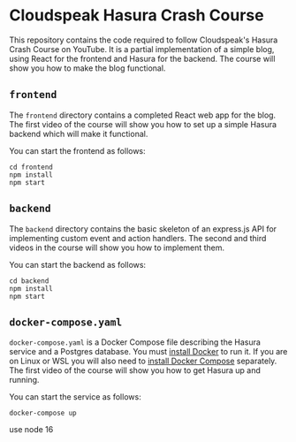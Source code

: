 # Cloudspeak Hasura Crash Course

This repository contains the code required to follow Cloudspeak's Hasura Crash Course on YouTube.  It is a partial implementation of a simple blog, using React for the frontend and Hasura for the backend.  The course will show you how to make the blog functional.

## `frontend`

The `frontend` directory contains a completed React web app for the blog.  The first video of the course will show you how to set up a simple Hasura backend which will make it functional.

You can start the frontend as follows:

```text
cd frontend
npm install
npm start
```

## `backend`

The `backend` directory contains the basic skeleton of an express.js API for implementing custom event and action handlers.  The second and third videos in the course will show you how to implement them.

You can start the backend as follows:

```text
cd backend
npm install
npm start
```


## `docker-compose.yaml`

`docker-compose.yaml` is a Docker Compose file describing the Hasura service and a Postgres database.  You must [install Docker](https://docs.docker.com/get-docker/) to run it.  If you are on Linux or WSL you will also need to [install Docker Compose](https://docs.docker.com/compose/install/) separately.  The first video of the course will show you how to get Hasura up and running.

You can start the service as follows:

```
docker-compose up
```


use node 16
